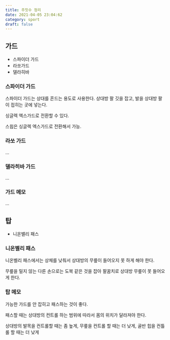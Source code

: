 ```yaml
---
title: 주짓수 정리
date: 2021-04-05 23:04:62
category: sport
draft: false
---
```


## 가드

- 스파이더 가드
- 라쏘가드
- 델라히바

### 스파이더 가드

스파이더 가드는 상대를 흔드는 용도로 사용한다. 상대방 팔 깃을 잡고, 발을 상대방 팔이 접히는 곳에 넣는다.

싱글렉 엑스가드로 전환할 수 있다.

스윕은 싱글렉 엑스가드로 전환해서 가능.

### 라쏘 가드

...

### 델라히바 가드

...

### 가드 메모

...

## 탑

- 니온밸리 패스

### 니온벨리 패스

니온벨리 패스에서는 상체를 낮춰서 상대방의 무릎이 들어오지 못 하게 해야 한다.

무릎을 밀지 않는 다른 손으로는 도복 같은 것을 잡아 팔꿈치로 상대방 무릎이 못 들어오게 한다.

### 탑 메모

가능한 가드를 안 잡히고 패스하는 것이 좋다.

패스할 때는 상대방의 컨트롤 하는 범위에 따라서 몸의 위치가 달라져야 한다.

상대방의 발목을 컨트롤할 때는 좀 높게, 무릎을 컨트롤 할 때는 더 낮게, 골반 힙을 컨틀롤 할 때는 더 낮게
